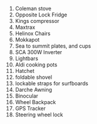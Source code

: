 1. Coleman stove
2. Opposite Lock Fridge
3. Kings compressor
4. Maxtrax
5. Helinox Chairs
6. Mokkapot
7. Sea to summit plates, and cups
8. SCA 300W Inverter
9. Lightbars
10. Aldi cooking pots
11. Hatchet
12. foldable shovel
13. lockable straps for surfboards
14. Darche Awning
15. Binocular
16. Wheel Backpack
17. GPS Tracker
18. Steering wheel lock